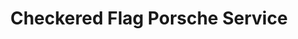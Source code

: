 ---
title: "Checkered Flag Porsche Service"
url: /virginia-beach/checkered-flag-porsche-service/
shop: car repair
---